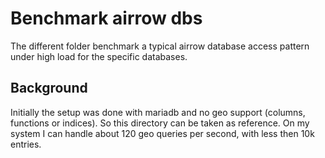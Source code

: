 # Benchmark airrow dbs

The different folder benchmark a typical airrow database access pattern under high load for the specific databases.

## Background

Initially the setup was done with mariadb and no geo support (columns, functions or indices). So this directory can be taken as reference.
On my system I can handle about 120 geo queries per second, with less then 10k entries.
